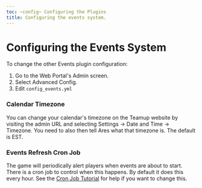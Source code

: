 ```yaml
---
toc: ~config~ Configuring the Plugins
title: Configuring the events system.
---
```

# Configuring the Events System

To change the other Events plugin configuration:

1. Go to the Web Portal's Admin screen.  
2. Select Advanced Config.
3. Edit `config_events.yml`

### Calendar Timezone

You can change your calendar's timezone on the Teamup website by visiting the admin URL and selecting Settings -> Date and Time -> Timezone.  You need to also then tell Ares what that timezone is.  The default is EST.

### Events Refresh Cron Job

The game will periodically alert players when events are about to start.  There is a cron job to control when this happens.  By default it does this every hour.  See the [Cron Job Tutorial](http://www.aresmush.com/tutorials/code/configuring-cron) for help if you want to change this.